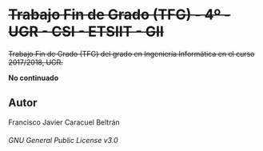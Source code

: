 # ~~Trabajo Fin de Grado (TFG) - 4º - UGR - CSI - ETSIIT - GII~~

~~Trabajo Fin de Grado (TFG) del grado en Ingeniería Informática en el curso 2017/2018, UGR.~~

**No continuado**

## Autor

Francisco Javier Caracuel Beltrán

###### GNU General Public License v3.0
